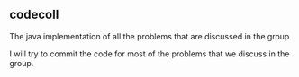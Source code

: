 ## codecoll
The java implementation of all the problems that are discussed in the group

I will try to commit the code for most of the problems that we discuss in the group.
